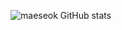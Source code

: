 ![maeseok GitHub stats](https://github-readme-stats.vercel.app/api?username=maeseok&show_icons=true&theme=highcontrast) 
